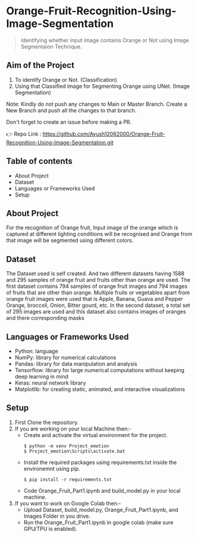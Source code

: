 # Orange-Fruit-Recognition-Using-Image-Segmentation
> Identifying whether input image contains Orange or Not using Image Segmentaion Technique.

## Aim of the Project
1. To identify Orange or Not. (Classification)
2. Using that Classified image for Segmenting Orange using UNet. (Image Segmentation)


Note: Kindly do not push any changes to Main or Master Branch. Create a New Branch and push all the changes to that branch.

Don't forget to create an issue before making a PR.

👉 Repo Link : https://github.com/Ayush12062000/Orange-Fruit-Recognition-Using-Image-Segmentation.git

## Table of contents
* About Project
* Dataset
* Languages or Frameworks Used
* Setup

## About Project
For the recognition of Orange fruit, Input image of the orange which is captured at different lighting conditions will be recognised
and Orange from that image will be segmented using different colors.

## Dataset
The Dataset used is self created. And two different datasets having 1588 and 295 samples of orange
fruit and fruits other than orange are used. The first dataset contains 794 samples of orange
fruit images and 794 images of fruits that are other than orange. Multiple fruits or vegetables
apart from orange fruit images were used that is Apple, Banana, Guava and Pepper Orange,
broccoli, Onion, Bitter gourd, etc. In the second dataset, a total set of 295 images are used and
this dataset also contains images of oranges and there corresponding masks

## Languages or Frameworks Used
* Python: language
* NumPy: library for numerical calculations
* Pandas: library for data manipulation and analysis
* Tensorflow: library for large numerical computations without keeping deep learning in mind
* Keras: neural network library
* Matplotlib: for creating static, animated, and interactive visualizations

## Setup

1. First Clone the repository.
2. If you are working on your local Machine then:-
	* Create and activate the virtual environment for the project.
		```	
		$ python -m venv Project_emotion
		$ Project_emotion\Scripts\activate.bat
		```
	* Install the required packages using requirements.txt inside the environemnt using pip.
		```
		$ pip install -r requirements.txt
		```
	* Code Orange_Fruit_Part1.ipynb and build_model.py in your local machine.
3. If you want to work on Google Colab then:-
	* Upload Dataset, build_model.py, Orange_Fruit_Part1.ipynb, and Images Folder in you drive.
	* Run the Orange_Fruit_Part1.ipynb in google colab (make sure GPU/TPU is enabled).


